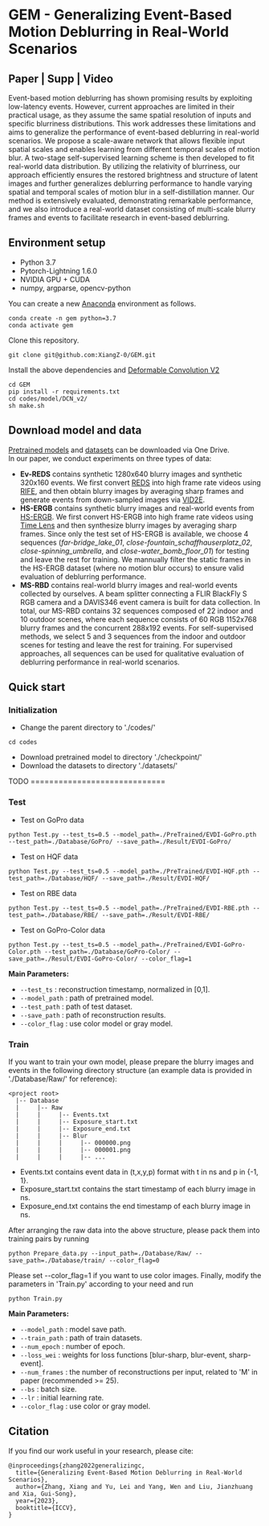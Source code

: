 # GEM - Generalizing Event-Based Motion Deblurring in Real-World Scenarios 
## Paper | Supp | Video

Event-based motion deblurring has shown promising results by exploiting low-latency events. However, current approaches are limited in their practical usage, as they assume the same spatial resolution of inputs and specific blurriness distributions. This work addresses these limitations and aims to generalize the performance of event-based deblurring in real-world scenarios. We propose a scale-aware network that allows flexible input spatial scales and enables learning from different temporal scales of motion blur. A two-stage self-supervised learning scheme is then developed to fit real-world data distribution. By utilizing the relativity of blurriness, our approach efficiently ensures the restored brightness and structure of latent images and further generalizes deblurring performance to handle varying spatial and temporal scales of motion blur in a self-distillation manner. Our method is extensively evaluated, demonstrating remarkable performance, and we also introduce a real-world dataset consisting of multi-scale blurry frames and events to facilitate research in event-based deblurring.


## Environment setup

- Python 3.7
- Pytorch-Lightning 1.6.0
- NVIDIA GPU + CUDA
- numpy, argparse, opencv-python

You can create a new [Anaconda](https://www.anaconda.com/products/individual) environment as follows.
<br>
```
conda create -n gem python=3.7
conda activate gem
```
Clone this repository.
```
git clone git@github.com:XiangZ-0/GEM.git
```
Install the above dependencies and [Deformable Convolution V2](https://github.com/chengdazhi/Deformable-Convolution-V2-PyTorch/tree/pytorch_1.0.0)
```
cd GEM
pip install -r requirements.txt
cd codes/model/DCN_v2/
sh make.sh
```

## Download model and data
[Pretrained models](https://1drv.ms/f/s!AgjOZB4WHoLei2Kz5horpPI6A1aP?e=dNZypa) and [datasets](https://1drv.ms/f/s!AgjOZB4WHoLei2PMmIQza0cPaWZA?e=acFSD4) can be downloaded via One Drive.
<br>
In our paper, we conduct experiments on three types of data:
- **Ev-REDS** contains synthetic 1280x640 blurry images and synthetic 320x160 events. We first convert [REDS](https://seungjunnah.github.io/Datasets/reds.html) into high frame rate videos using [RIFE](https://github.com/hzwer/arXiv2021-RIFE), and then obtain blurry images by averaging sharp frames and generate events from down-sampled images via [VID2E](https://github.com/uzh-rpg/rpg_vid2e).
- **HS-ERGB** contains synthetic blurry images and real-world events from [HS-ERGB](https://github.com/uzh-rpg/rpg_timelens). We first convert HS-ERGB into high frame rate videos using [Time Lens](https://github.com/uzh-rpg/rpg_timelens) and then synthesize blurry images by averaging sharp frames. Since only the test set of HS-ERGB is available, we choose 4 sequences (*far-bridge_lake_01*, *close-fountain_schaffhauserplatz_02*, *close-spinning_umbrella*, and *close-water_bomb_floor_01*) for testing and leave the rest for training. We mannually filter the static frames in the HS-ERGB dataset (where no motion blur occurs) to ensure valid evaluation of deblurring performance.
- **MS-RBD** contains real-world blurry images and real-world events collected by ourselves. A beam splitter connecting a FLIR BlackFly S RGB camera and a DAVIS346 event camera is built for data collection. In total, our MS-RBD contains 32 sequences composed of 22 indoor and 10 outdoor scenes, where each sequence consists of 60 RGB 1152x768 blurry frames and the concurrent 288x192 events. For self-supervised methods, we select 5 and 3 sequences from the indoor and outdoor scenes for testing and leave the rest for training. For supervised approaches, all sequences can be used for qualitative evaluation of deblurring performance in real-world scenarios.


## Quick start
### Initialization
- Change the parent directory to './codes/'
```
cd codes
```
- Download pretrained model to directory './checkpoint/'
- Download the datasets to directory './datasets/'

TODO =============================

### Test
- Test on GoPro data
```
python Test.py --test_ts=0.5 --model_path=./PreTrained/EVDI-GoPro.pth --test_path=./Database/GoPro/ --save_path=./Result/EVDI-GoPro/ 
```
- Test on HQF data
```
python Test.py --test_ts=0.5 --model_path=./PreTrained/EVDI-HQF.pth --test_path=./Database/HQF/ --save_path=./Result/EVDI-HQF/ 
```
- Test on RBE data
```
python Test.py --test_ts=0.5 --model_path=./PreTrained/EVDI-RBE.pth --test_path=./Database/RBE/ --save_path=./Result/EVDI-RBE/
```
- Test on GoPro-Color data
```
python Test.py --test_ts=0.5 --model_path=./PreTrained/EVDI-GoPro-Color.pth --test_path=./Database/GoPro-Color/ --save_path=./Result/EVDI-GoPro-Color/ --color_flag=1
```
**Main Parameters:**
- `--test_ts` : reconstruction timestamp, normalized in \[0,1\].
- `--model_path` : path of pretrained model.
- `--test_path` : path of test dataset.
- `--save_path` : path of reconstruction results.
- `--color_flag` : use color model or gray model.

### Train
If you want to train your own model, please prepare the blurry images and events in the following directory structure (an example data is provided in './Database/Raw/' for reference):
```
<project root>
  |-- Database
  |     |-- Raw
  |     |     |-- Events.txt
  |     |     |-- Exposure_start.txt
  |     |     |-- Exposure_end.txt
  |     |     |-- Blur
  |     |     |     |-- 000000.png
  |     |     |     |-- 000001.png
  |     |     |     |-- ...
```
- Events.txt contains event data in (t,x,y,p) format with t in ns and p in {-1, 1}.
- Exposure_start.txt contains the start timestamp of each blurry image in ns.
- Exposure_end.txt contains the end timestamp of each blurry image in ns.

After arranging the raw data into the above structure, please pack them into training pairs by running 
```
python Prepare_data.py --input_path=./Database/Raw/ --save_path=./Database/train/ --color_flag=0
```
Please set --color_flag=1 if you want to use color images. Finally, modify the parameters in 'Train.py' according to your need and run
```
python Train.py
```
**Main Parameters:**
- `--model_path` : model save path.
- `--train_path` : path of train datasets.
- `--num_epoch` : number of epoch.
- `--loss_wei` : weights for loss functions \[blur-sharp, blur-event, sharp-event\].
- `--num_frames` : the number of reconstructions per input, related to 'M' in paper (recommended >= 25).
- `--bs` : batch size.
- `--lr` : initial learning rate.
- `--color_flag` : use color or gray model.

## Citation
If you find our work useful in your research, please cite:

```
@inproceedings{zhang2022generalizingc,
  title={Generalizing Event-Based Motion Deblurring in Real-World Scenarios},
  author={Zhang, Xiang and Yu, Lei and Yang, Wen and Liu, Jianzhuang and Xia, Gui-Song},
  year={2023},
  booktitle={ICCV},
}
```

